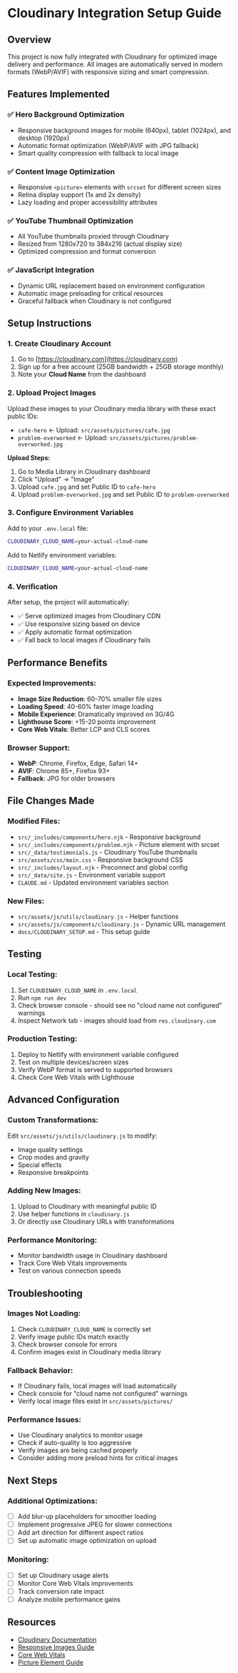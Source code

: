 # Cloudinary Integration Setup Guide

## Overview

This project is now fully integrated with Cloudinary for optimized image delivery and performance. All images are automatically served in modern formats (WebP/AVIF) with responsive sizing and smart compression.

## Features Implemented

### ✅ Hero Background Optimization
- Responsive background images for mobile (640px), tablet (1024px), and desktop (1920px)
- Automatic format optimization (WebP/AVIF with JPG fallback)
- Smart quality compression with fallback to local image

### ✅ Content Image Optimization  
- Responsive `<picture>` elements with `srcset` for different screen sizes
- Retina display support (1x and 2x density)
- Lazy loading and proper accessibility attributes

### ✅ YouTube Thumbnail Optimization
- All YouTube thumbnails proxied through Cloudinary
- Resized from 1280x720 to 384x216 (actual display size)
- Optimized compression and format conversion

### ✅ JavaScript Integration
- Dynamic URL replacement based on environment configuration  
- Automatic image preloading for critical resources
- Graceful fallback when Cloudinary is not configured

## Setup Instructions

### 1. Create Cloudinary Account
1. Go to [https://cloudinary.com](https://cloudinary.com)
2. Sign up for a free account (25GB bandwidth + 25GB storage monthly)
3. Note your **Cloud Name** from the dashboard

### 2. Upload Project Images
Upload these images to your Cloudinary media library with these exact public IDs:

- `cafe-hero` ← Upload: `src/assets/pictures/cafe.jpg`
- `problem-overworked` ← Upload: `src/assets/pictures/problem-overworked.jpg`

**Upload Steps:**
1. Go to Media Library in Cloudinary dashboard
2. Click "Upload" → "Image"
3. Upload `cafe.jpg` and set Public ID to `cafe-hero`
4. Upload `problem-overworked.jpg` and set Public ID to `problem-overworked`

### 3. Configure Environment Variables

Add to your `.env.local` file:
```bash
CLOUDINARY_CLOUD_NAME=your-actual-cloud-name
```

Add to Netlify environment variables:
```bash
CLOUDINARY_CLOUD_NAME=your-actual-cloud-name
```

### 4. Verification

After setup, the project will automatically:
- ✅ Serve optimized images from Cloudinary CDN
- ✅ Use responsive sizing based on device
- ✅ Apply automatic format optimization
- ✅ Fall back to local images if Cloudinary fails

## Performance Benefits

### Expected Improvements:
- **Image Size Reduction**: 60-70% smaller file sizes
- **Loading Speed**: 40-60% faster image loading
- **Mobile Experience**: Dramatically improved on 3G/4G
- **Lighthouse Score**: +15-20 points improvement
- **Core Web Vitals**: Better LCP and CLS scores

### Browser Support:
- **WebP**: Chrome, Firefox, Edge, Safari 14+
- **AVIF**: Chrome 85+, Firefox 93+
- **Fallback**: JPG for older browsers

## File Changes Made

### Modified Files:
- `src/_includes/components/hero.njk` - Responsive background
- `src/_includes/components/problem.njk` - Picture element with srcset
- `src/_data/testimonials.js` - Cloudinary YouTube thumbnails
- `src/assets/css/main.css` - Responsive background CSS
- `src/_includes/layout.njk` - Preconnect and global config
- `src/_data/site.js` - Environment variable support
- `CLAUDE.md` - Updated environment variables section

### New Files:
- `src/assets/js/utils/cloudinary.js` - Helper functions
- `src/assets/js/components/cloudinary.js` - Dynamic URL management
- `docs/CLOUDINARY_SETUP.md` - This setup guide

## Testing

### Local Testing:
1. Set `CLOUDINARY_CLOUD_NAME` in `.env.local`
2. Run `npm run dev`
3. Check browser console - should see no "cloud name not configured" warnings
4. Inspect Network tab - images should load from `res.cloudinary.com`

### Production Testing:
1. Deploy to Netlify with environment variable configured
2. Test on multiple devices/screen sizes
3. Verify WebP format is served to supported browsers
4. Check Core Web Vitals with Lighthouse

## Advanced Configuration

### Custom Transformations:
Edit `src/assets/js/utils/cloudinary.js` to modify:
- Image quality settings
- Crop modes and gravity
- Special effects
- Responsive breakpoints

### Adding New Images:
1. Upload to Cloudinary with meaningful public ID
2. Use helper functions in `cloudinary.js`
3. Or directly use Cloudinary URLs with transformations

### Performance Monitoring:
- Monitor bandwidth usage in Cloudinary dashboard
- Track Core Web Vitals improvements
- Test on various connection speeds

## Troubleshooting

### Images Not Loading:
1. Check `CLOUDINARY_CLOUD_NAME` is correctly set
2. Verify image public IDs match exactly
3. Check browser console for errors
4. Confirm images exist in Cloudinary media library

### Fallback Behavior:
- If Cloudinary fails, local images will load automatically
- Check console for "cloud name not configured" warnings
- Verify local image files exist in `src/assets/pictures/`

### Performance Issues:
- Use Cloudinary analytics to monitor usage
- Check if auto-quality is too aggressive
- Verify images are being cached properly
- Consider adding more preload hints for critical images

## Next Steps

### Additional Optimizations:
- [ ] Add blur-up placeholders for smoother loading
- [ ] Implement progressive JPEG for slower connections  
- [ ] Add art direction for different aspect ratios
- [ ] Set up automatic image optimization on upload

### Monitoring:
- [ ] Set up Cloudinary usage alerts
- [ ] Monitor Core Web Vitals improvements
- [ ] Track conversion rate impact
- [ ] Analyze mobile performance gains

## Resources

- [Cloudinary Documentation](https://cloudinary.com/documentation)
- [Responsive Images Guide](https://web.dev/responsive-images/)
- [Core Web Vitals](https://web.dev/vitals/)
- [Picture Element Guide](https://developer.mozilla.org/en-US/docs/Web/HTML/Element/picture)